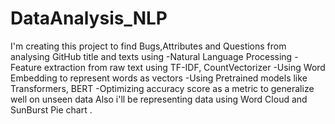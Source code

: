# DataAnalysis_NLP
I'm creating this project to find Bugs,Attributes and Questions from analysing GitHub title and texts using
-Natural Language Processing
-Feature extraction from raw text using TF-IDF, CountVectorizer
-Using Word Embedding to represent words as vectors
-Using Pretrained models like Transformers, BERT
-Optimizing accuracy score as a metric to generalize well on unseen data
Also i'll be representing data using Word Cloud and SunBurst Pie chart .
